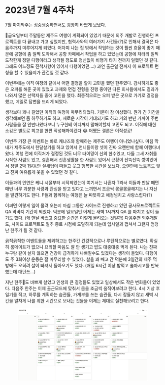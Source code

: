 # 2023년 7월 4주차

7월 마지막주는 싱숭생숭하면서도 굉장히 바쁘게 보냈다.&#x20;

금요일부터 주말동안 제주도 여행이 계획되어 있었기 때문에 외주 개발로 진행하던 프로젝트를 다 끝내고 가고 싶었지만, 협력사와의 여러가지 사건들(?)로 인해서 결국은 다음주까지 미루어지게 되었다. 어차피 나는 집 밖에서 작업하는 것이 훨씬 효율이 좋기 때문에 공항에 좀 일찍 도착해서 공항 카페에서 작업을 하고 있었는데 공항에 차라리 일찍 도착한게 정말 다행이라고 생각될 정도로 정신없이 비행기 타기 전까지 일했던 것 같다. 그래도 어느정도 진척사항이 있어서 다행이었던...:) 과연 출근일 전까지 이 프로젝트 런칭을 할 수 있을지가 관건일 것 같다.&#x20;

이번주에는 이직 여정의 끝에서 어떤 결정을 할지 고민을 했던 한주였다. 감사하게도 좋은 오퍼를 해준 곳이 있었고 과제와 면접 전형을 진행 중이던 다른 회사들에서도 결과가 나와서 많은 선택지들 중에 고민을 했다. 최종적으로는 오퍼 받은 곳으로 가기로 결정을 했고, 메일로 답변을 드리게 되었다.&#x20;

생각보다 꽤나 길었던 이직의 여정이 마무리되었다. 기분이 참 이상했다. 뭔가 긴 기간을 생각해보면 좀 허무하기도 하고, 새로운 시작이 기대되기도 하고 거의 반년 가까이 주변 사람들을 잘 안만나왔다보니 누구한테 어디까지 말해야할지 고민도 되고. 이직에 대한 소감은 별도로 회고를 한편 작성해봐야겠다 😂 어쨌든 결론은 이직성공!&#x20;

이번주 가장 큰 이벤트는 바로 케냐즈와 함께하는 제주도 여행이 아니었나싶다. 마침 막내가 제주도에서 한달살기를 하고 있어서 언니들이랑 셋이 진짜 오랜만에 함께 여행다녀왔다. 여행 전에 이직처가 결정된 것도 너무 타이밍이 신의 한수였고, 다들 그새 자취를 시작한 사람도 있고, 결혼해서 신혼생활을 한 사람도 있어서 근황이 잔뜩잔뜩 쌓여있어서 정말 2박 1일동안 쉴새업이 떠들고 웃고 행복한 시간을 보냈다. 오랜만에 노트북도 잊고 진짜 여유롭게 웃을 수 있었던 것 같다.&#x20;

이들과의 인연은 케냐 시절부터 시작되었는데 여기서는 나혼자 T라서 이들과 만날 때면 매번 너무 과분한 사랑과 관심을 받고 있다고 느끼면서 조금씩 몽글몽글해지는 나 자신을 발견하기도 한다. F들과 함께하는 여행은 늘 따뜻하고 애정넘치고 사랑스럽다(?)&#x20;

어쩌면 이렇게 일이 몰려 오는지 마침 그동안 사이드로 진행하고 있던 공사모프로젝트도 QA 막바지 기간이 되었다. 덕분에 일요일인 어제는 새벽 1시까지 QA 를 마치고 잠이 들기도 했다. (왜 맨날 바쁘고 중요한 순간은 이렇게 몰려오는 것일까) 다음주면 외주개발도, 사이드 프로젝트도 얼추 종료 시점에 도달하게 되는데 입사일과 겹쳐서 그런지 엄청난 한주가 될 것 같다.&#x20;

굵직굵직한 이벤트들을 제외하고는 한주간 건강적으로나 루틴적으로는 별로였다. 확실히 룸메이트가 없으니 요리할 마음도 잘 안 생기고 밥도 대충대충 먹게 된다. 나는 진짜 누구랑 같이 살지 않으면 건강이 급격하게 나빠질수도 있겠다는 생각이 들었다. 다행이도 주 3회이상 운동은 잘 마무리할 수 있었다. 살을 꽤 빼고 간 덕분에 3일간의 제주 먹방에도 오히려 살이 빠져서 돌아오기도 했다. (매일 6시간 이상 밥먹고 술마시고를 반복했는데 대단쓰...) &#x20;



지난 한주도 바쁘게 살았고 인생의 큰 결정들도 있었고 일상에서도 작은 변화들이 있었다. 다음주 한주는 이제 출근모드에 맞춰서 몸을 조금씩 움직여보려고 한다. 4시 기상 후 일기를 적고, 하루를 계획하는 습관들, 가계부를 쓰는 습관들, 다시 잠들지 않고 새벽 시간을 알차게 나를 위한 시간으로 보내는 것들을 이제는 제대로 실천해보려고 한다.&#x20;

<figure><img src="../../../.gitbook/assets/Group 37.png" alt=""><figcaption></figcaption></figure>
